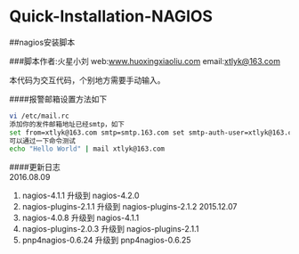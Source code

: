 # Quick-Installation-NAGIOS
  
##nagios安装脚本
  
###脚本作者:火星小刘 web:www.huoxingxiaoliu.com email:xtlyk@163.com

本代码为交互代码，个别地方需要手动输入。  
  
####报警邮箱设置方法如下  
  
```bash
vi /etc/mail.rc  
添加你的发件邮箱地址已经smtp，如下  
set from=xtlyk@163.com smtp=smtp.163.com set smtp-auth-user=xtlyk@163.com smtp-auth-password=000000 smtp-auth=login  
可以通过一下命令测试  
echo "Hello World" | mail xtlyk@163.com  
```  
  
####更新日志  
2016.08.09
1. nagios-4.1.1			升级到	nagios-4.2.0
2. nagios-plugins-2.1.1	升级到	nagios-plugins-2.1.2
2015.12.07  
1. nagios-4.0.8			升级到	nagios-4.1.1  
2. nagios-plugins-2.0.3	升级到	nagios-plugins-2.1.1  
3. pnp4nagios-0.6.24	升级到	pnp4nagios-0.6.25  
